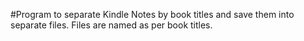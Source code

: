 #Program to separate Kindle Notes by book titles and save them into separate files. Files are named as per book titles.
